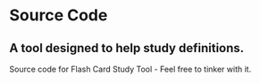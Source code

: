 # Source Code

## A tool designed to help study definitions.

Source code for Flash Card Study Tool - Feel free to tinker with it. 

